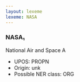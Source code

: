 ```yaml
---
layout: lexeme
lexeme: NASA
---
```


###  NASA₁

National Air and Space A
* UPOS:  PROPN
* Origin:  unk
* Possible NER class:  ORG

